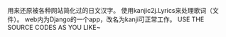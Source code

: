 用来还原被各种网站简化过的日文汉字。
使用kanjic2j.Lyrics来处理歌词（文件）。
web内为Django的一个app，改名为kanji可正常工作。
USE THE SOURCE CODES AS YOU LIKE~
